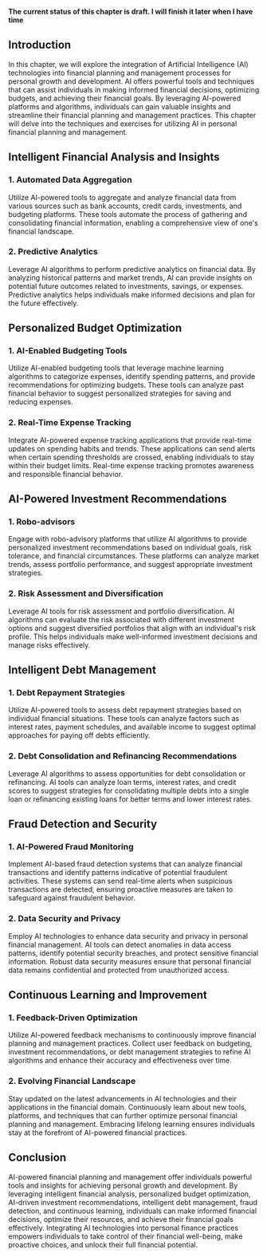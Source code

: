 **The current status of this chapter is draft. I will finish it later when I have time**

Introduction
------------

In this chapter, we will explore the integration of Artificial Intelligence (AI) technologies into financial planning and management processes for personal growth and development. AI offers powerful tools and techniques that can assist individuals in making informed financial decisions, optimizing budgets, and achieving their financial goals. By leveraging AI-powered platforms and algorithms, individuals can gain valuable insights and streamline their financial planning and management practices. This chapter will delve into the techniques and exercises for utilizing AI in personal financial planning and management.

Intelligent Financial Analysis and Insights
-------------------------------------------

### 1. Automated Data Aggregation

Utilize AI-powered tools to aggregate and analyze financial data from various sources such as bank accounts, credit cards, investments, and budgeting platforms. These tools automate the process of gathering and consolidating financial information, enabling a comprehensive view of one's financial landscape.

### 2. Predictive Analytics

Leverage AI algorithms to perform predictive analytics on financial data. By analyzing historical patterns and market trends, AI can provide insights on potential future outcomes related to investments, savings, or expenses. Predictive analytics helps individuals make informed decisions and plan for the future effectively.

Personalized Budget Optimization
--------------------------------

### 1. AI-Enabled Budgeting Tools

Utilize AI-enabled budgeting tools that leverage machine learning algorithms to categorize expenses, identify spending patterns, and provide recommendations for optimizing budgets. These tools can analyze past financial behavior to suggest personalized strategies for saving and reducing expenses.

### 2. Real-Time Expense Tracking

Integrate AI-powered expense tracking applications that provide real-time updates on spending habits and trends. These applications can send alerts when certain spending thresholds are crossed, enabling individuals to stay within their budget limits. Real-time expense tracking promotes awareness and responsible financial behavior.

AI-Powered Investment Recommendations
-------------------------------------

### 1. Robo-advisors

Engage with robo-advisory platforms that utilize AI algorithms to provide personalized investment recommendations based on individual goals, risk tolerance, and financial circumstances. These platforms can analyze market trends, assess portfolio performance, and suggest appropriate investment strategies.

### 2. Risk Assessment and Diversification

Leverage AI tools for risk assessment and portfolio diversification. AI algorithms can evaluate the risk associated with different investment options and suggest diversified portfolios that align with an individual's risk profile. This helps individuals make well-informed investment decisions and manage risks effectively.

Intelligent Debt Management
---------------------------

### 1. Debt Repayment Strategies

Utilize AI-powered tools to assess debt repayment strategies based on individual financial situations. These tools can analyze factors such as interest rates, payment schedules, and available income to suggest optimal approaches for paying off debts efficiently.

### 2. Debt Consolidation and Refinancing Recommendations

Leverage AI algorithms to assess opportunities for debt consolidation or refinancing. AI tools can analyze loan terms, interest rates, and credit scores to suggest strategies for consolidating multiple debts into a single loan or refinancing existing loans for better terms and lower interest rates.

Fraud Detection and Security
----------------------------

### 1. AI-Powered Fraud Monitoring

Implement AI-based fraud detection systems that can analyze financial transactions and identify patterns indicative of potential fraudulent activities. These systems can send real-time alerts when suspicious transactions are detected, ensuring proactive measures are taken to safeguard against fraudulent behavior.

### 2. Data Security and Privacy

Employ AI technologies to enhance data security and privacy in personal financial management. AI tools can detect anomalies in data access patterns, identify potential security breaches, and protect sensitive financial information. Robust data security measures ensure that personal financial data remains confidential and protected from unauthorized access.

Continuous Learning and Improvement
-----------------------------------

### 1. Feedback-Driven Optimization

Utilize AI-powered feedback mechanisms to continuously improve financial planning and management practices. Collect user feedback on budgeting, investment recommendations, or debt management strategies to refine AI algorithms and enhance their accuracy and effectiveness over time.

### 2. Evolving Financial Landscape

Stay updated on the latest advancements in AI technologies and their applications in the financial domain. Continuously learn about new tools, platforms, and techniques that can further optimize personal financial planning and management. Embracing lifelong learning ensures individuals stay at the forefront of AI-powered financial practices.

Conclusion
----------

AI-powered financial planning and management offer individuals powerful tools and insights for achieving personal growth and development. By leveraging intelligent financial analysis, personalized budget optimization, AI-driven investment recommendations, intelligent debt management, fraud detection, and continuous learning, individuals can make informed financial decisions, optimize their resources, and achieve their financial goals effectively. Integrating AI technologies into personal finance practices empowers individuals to take control of their financial well-being, make proactive choices, and unlock their full financial potential.
